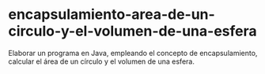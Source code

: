 # encapsulamiento-area-de-un-circulo-y-el-volumen-de-una-esfera
Elaborar un programa en Java, empleando el concepto de encapsulamiento, calcular el área de un círculo y el volumen de una esfera.
